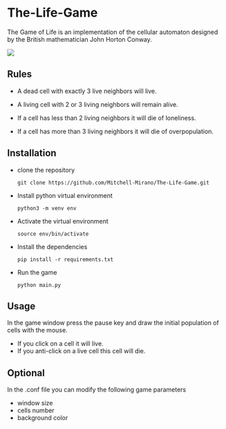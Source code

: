 # The-Life-Game
The Game of Life is an implementation of the cellular automaton designed by the British mathematician John Horton Conway.

![](https://storage.googleapis.com/open-projects-data/GameOfLife/game-of-life-loop-cropped.gif)
## Rules

- A dead cell with exactly 3 live neighbors will live.
- A living cell with 2 or 3 living neighbors will remain alive.

- If a cell has less than 2 living neighbors it will die of loneliness.

- If a cell has more than 3 living neighbors it will die of overpopulation.


## Installation
- clone the repository

    `git clone https://github.com/Mitchell-Mirano/The-Life-Game.git`

- Install python virtual environment

    `python3 -m venv env`

- Activate the virtual environment

    `source env/bin/activate`

- Install the dependencies

    `pip install -r requirements.txt`

- Run the game

    `python main.py`

## Usage

In the game window press the  pause key and draw the initial population of cells with the mouse.

 - If you click on a cell it will live. 
 - If you anti-click on a live cell this cell will die.

## Optional
In the .conf file you can modify the following game parameters

- window size
- cells number
- background color


